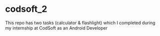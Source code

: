 # codsoft_2
This repo has two tasks (calculator & flashlight) which I completed during my internship at CodSoft as an Android Developer
